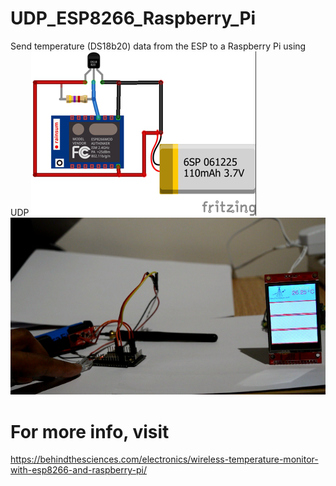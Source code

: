 # UDP_ESP8266_Raspberry_Pi
Send temperature (DS18b20) data from the ESP to a Raspberry Pi using UDP
![My image](https://github.com/BehindTheSciences/UDP_ESP8266_Raspberry_Pi/blob/master/ESP_DS18b20_bb.png)
![ESPPI](https://github.com/BehindTheSciences/UDP_ESP8266_Raspberry_Pi/blob/master/Snapshot_0.png)


# For more info, visit
https://behindthesciences.com/electronics/wireless-temperature-monitor-with-esp8266-and-raspberry-pi/
